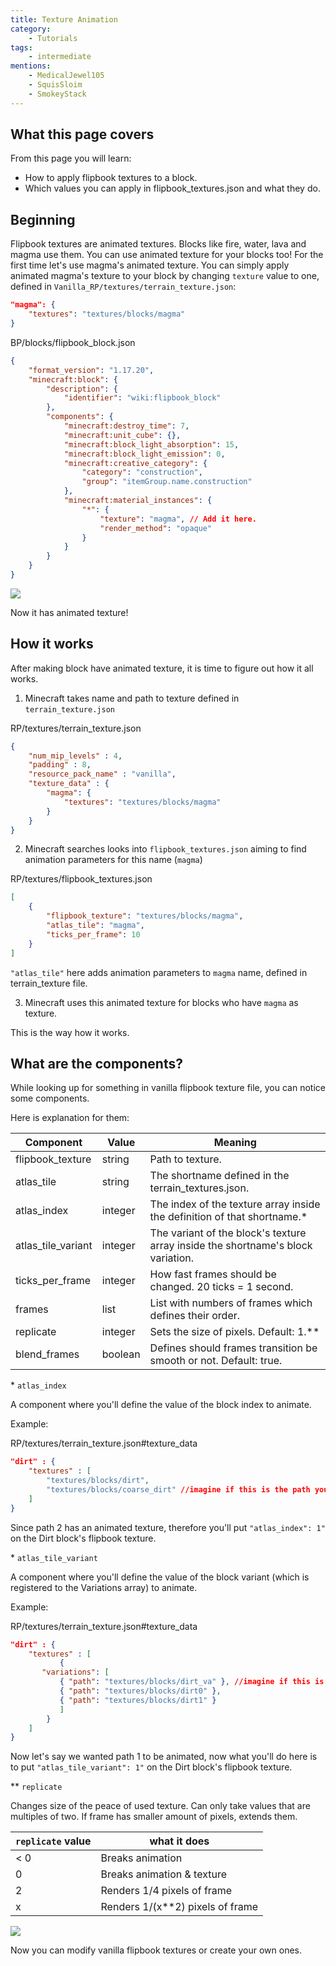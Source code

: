 ```yaml
---
title: Texture Animation
category:
    - Tutorials
tags:
    - intermediate
mentions:
    - MedicalJewel105
    - SquisSloim
    - SmokeyStack
---
```


## What this page covers

From this page you will learn:

-   How to apply flipbook textures to a block.
-   Which values you can apply in flipbook_textures.json and what they do.

## Beginning

Flipbook textures are animated textures. Blocks like fire, water, lava and magma use them. You can use animated texture for your blocks too!
For the first time let's use magma's animated texture.
You can simply apply animated magma's texture to your block by changing `texture` value to one, defined in `Vanilla_RP/textures/terrain_texture.json`:

```json
"magma": {
    "textures": "textures/blocks/magma"
}
```

<CodeHeader>BP/blocks/flipbook_block.json</CodeHeader>

```json
{
	"format_version": "1.17.20",
	"minecraft:block": {
		"description": {
			"identifier": "wiki:flipbook_block"
		},
		"components": {
			"minecraft:destroy_time": 7,
			"minecraft:unit_cube": {},
			"minecraft:block_light_absorption": 15,
			"minecraft:block_light_emission": 0,
			"minecraft:creative_category": {
				"category": "construction",
				"group": "itemGroup.name.construction"
			},
			"minecraft:material_instances": {
				"*": {
					"texture": "magma", // Add it here.
					"render_method": "opaque"
				}
			}
		}
	}
}
```

![](/assets/images/blocks/flipbook-textures/animated_texture_1.gif)

Now it has animated texture!

## How it works

After making block have animated texture, it is time to figure out how it all works.

1. Minecraft takes name and path to texture defined in `terrain_texture.json`

<CodeHeader>RP/textures/terrain_texture.json</CodeHeader>

```json
{
    "num_mip_levels" : 4,
    "padding" : 8,
    "resource_pack_name" : "vanilla",
    "texture_data" : {
        "magma": {
            "textures": "textures/blocks/magma"
        }
    }
}
```

2. Minecraft searches looks into `flipbook_textures.json` aiming to find animation parameters for this name (`magma`)

<CodeHeader>RP/textures/flipbook_textures.json</CodeHeader>

```json
[
    {
        "flipbook_texture": "textures/blocks/magma",
        "atlas_tile": "magma",
        "ticks_per_frame": 10
    }
]
```

`"atlas_tile"` here adds animation parameters to `magma` name, defined in terrain_texture file.

3. Minecraft uses this animated texture for blocks who have `magma` as texture.

This is the way how it works.

## What are the components?

While looking up for something in vanilla flipbook texture file, you can notice some components.

Here is explanation for them:

| Component          | Value   | Meaning                                                                          |
| ------------------ | ------- | -------------------------------------------------------------------------------- |
| flipbook_texture   | string  | Path to texture.                                                                 |
| atlas_tile         | string  | The shortname defined in the terrain_textures.json.                              |
| atlas_index        | integer | The index of the texture array inside the definition of that shortname.*         |
| atlas_tile_variant | integer | The variant of the block's texture array inside the shortname's block variation. |
| ticks_per_frame    | integer | How fast frames should be changed. 20 ticks = 1 second.                          |
| frames             | list    | List with numbers of frames which defines their order.                           |
| replicate          | integer | Sets the size of pixels. Default: 1.**                                           |
| blend_frames       | boolean | Defines should frames transition be smooth or not. Default: true.                |

\* `atlas_index`

A component where you'll define the value of the block index to animate.

Example:

<CodeHeader>RP/textures/terrain_texture.json#texture_data</CodeHeader>

```json
"dirt" : {
    "textures" : [
        "textures/blocks/dirt",
        "textures/blocks/coarse_dirt" //imagine if this is the path you wanted to animate
    ]
}
```

Since path 2 has an animated texture, therefore you'll put `"atlas_index": 1"` on the Dirt block's flipbook texture.

\* `atlas_tile_variant`

A component where you'll define the value of the block variant (which is registered to the Variations array) to animate.

Example:

<CodeHeader>RP/textures/terrain_texture.json#texture_data</CodeHeader>

```json
"dirt" : {
    "textures" : [
           {
       "variations": [
           { "path": "textures/blocks/dirt_va" }, //imagine if this is the block variation you wanted to animate
           { "path": "textures/blocks/dirt0" },
           { "path": "textures/blocks/dirt1" }
           ]
        }
    ]
}
```

Now let's say we wanted path 1 to be animated, now what you'll do here is to put `"atlas_tile_variant": 1"` on the Dirt block's flipbook texture.


\*\* `replicate`

Changes size of the peace of used texture. Can only take values that are multiples of two. If frame has smaller amount of pixels, extends them.

| `replicate` value |           what it does           |
| ----------------- | -------------------------------- |
| < 0               | Breaks animation                 |
| 0                 | Breaks animation & texture       |
| 2                 | Renders 1/4 pixels of frame      |
| x                 | Renders 1/(x**2) pixels of frame |

![](/assets/images/blocks/flipbook-textures/animated_texture_2.gif)

Now you can modify vanilla flipbook textures or create your own ones.
